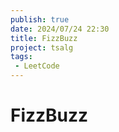 ```yaml
---
publish: true
date: 2024/07/24 22:30
title: FizzBuzz
project: tsalg
tags:
 - LeetCode
---
```


# FizzBuzz
